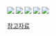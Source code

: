 ![](https://velog.velcdn.com/images/ragnarok_code/post/4eac4493-0185-4e51-818c-e2f6c42102c8/image.png)
![](https://velog.velcdn.com/images/ragnarok_code/post/7a122630-8aea-400d-a21f-d861e356ddd0/image.png)
![](https://velog.velcdn.com/images/ragnarok_code/post/ad68110d-8fe6-428f-823f-bb3387d66705/image.png)
![](https://velog.velcdn.com/images/ragnarok_code/post/9f6ed7ec-a756-40fa-bea8-bdde26aa9918/image.png)
![](https://velog.velcdn.com/images/ragnarok_code/post/5096d328-77e6-44bc-9a7a-cfda234e13ea/image.png)

[참고자료]('https://catalog.us-east-1.prod.workshops.aws/workshops/05e3e1f9-5d5a-4cc5-9899-df114def68e7/ko-KR/')
